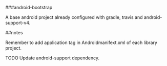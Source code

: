 ###android-bootstrap

A base android project already configured with gradle, travis and android-support-v4.


##notes

Remember to add application tag in Androidmanifext.xml of each library project.


TODO
Update android-support dependency.
